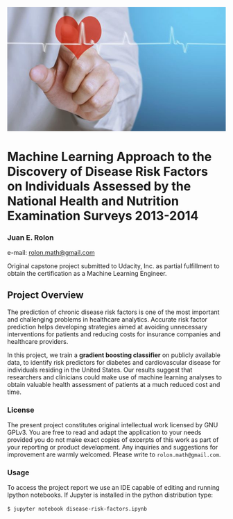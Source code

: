 
<img src="disease_risk.jpeg"
     alt="FeaturesTable"
     style="float: center; margin-center: 10px; width: 650px;" />

# Machine Learning Approach to the Discovery of Disease Risk Factors on Individuals Assessed by the National Health and Nutrition Examination Surveys 2013-2014

### Juan E. Rolon
e-mail: rolon.math@gmail.com

Original capstone project submitted to Udacity, Inc. as partial fulfillment to obtain the certification as a Machine Learning Engineer. 

## Project Overview

The prediction of chronic disease risk factors is one of the most important and challenging problems in healthcare analytics. Accurate risk factor prediction helps developing strategies aimed at avoiding unnecessary interventions for patients and reducing costs for insurance companies and healthcare providers.

In this project, we train a **gradient boosting classifier** on publicly available data, to identify risk predictors for diabetes and cardiovascular disease for individuals residing in the United States. Our results suggest that researchers and clinicians could make use of machine learning analyses to obtain valuable health assessment of patients at a much reduced cost and time.

### License

The present project constitutes original intellectual work licensed by GNU GPLv3. You are free to read and adapt the application to your needs provided you do not make exact copies of excerpts of this work as part of your reporting or product development. Any inquiries and suggestions for improvement are warmly welcomed. Please write to ```rolon.math@gmail.com```. 

### Usage

To access the project report we use an IDE capable of editing and running Ipython notebooks. If Jupyter is installed in the python distribution type:   

`$ jupyter notebook disease-risk-factors.ipynb`


```python

```
